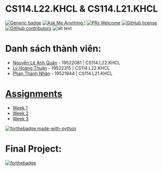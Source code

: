 # CS114.L22.KHCL & CS114.L21.KHCL
[![Generic badge](https://img.shields.io/badge/Status-working-<COLOR>.svg)](https://shields.io/)
[![Ask Me Anything !](https://img.shields.io/badge/Ask%20me-anything-1abc9c.svg)](https://github.com/anhquan075/CS114.L22.KHCL/issues/new)
[![PRs Welcome](https://img.shields.io/badge/PRs-welcome-brightgreen.svg?style=flat-square)](http://makeapullrequest.com)
[![GitHub license](https://img.shields.io/github/license/Naereen/StrapDown.js.svg)](https://github.com/anhquan075/CS114.L22.KHCL/blob/master/LICENSE)
[![GitHub contributors](https://img.shields.io/github/contributors/Naereen/StrapDown.js.svg)](https://github.com/anhquan075/CS114.L22.KHCL/graphs/contributors/)
![alt text](https://img.shields.io/badge/Laguage-Python-green)

# Danh sách thành viên:
- [Nguyễn Lê Anh Quân](https://github.com/anhquan075 "Quân's github") - 19522081 | CS114.L22.KHCL
- [Lý Hoàng Thuận](https://github.com/20-8-21-1-14 "Thuận's github") - 19522315 | CS114.L22.KHCL
- [Phan Thành Nhân](https://github.com/pthanhnhan "Nhân's github") - 19521944 | CS114.L21.KHCL
# [Assignments](https://github.com/anhquan075/CS114.L22.KHCL/tree/main/Assignments "Assignments")
- [Week 1](https://github.com/anhquan075/CS114.L21-L22.KHCL/tree/main/Assignments/Week1)
- [Week 2](https://github.com/anhquan075/CS114.L21-L22.KHCL/tree/main/Assignments/Week2)
- [Week 3](https://github.com/anhquan075/CS114.L21-L22.KHCL/tree/main/Assignments/Week3)

[![forthebadge made-with-python](http://ForTheBadge.com/images/badges/made-with-python.svg)](https://www.python.org/)
# Final Project:
[![forthebadge](https://forthebadge.com/images/badges/built-with-love.svg)](https://forthebadge.com)
